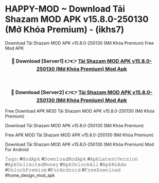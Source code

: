 # HAPPY-MOD ~ Download Tải Shazam MOD APK v15.8.0-250130 (Mở Khóa Premium) - (ikhs7)
Download Tải Shazam MOD APK v15.8.0-250130 (Mở Khóa Premium) Free Mod APK

<div align="center">
<h3>🔴 Download [Server1] 👉👉 <a href="https://apk-comot.site?title=Tải_Shazam_MOD_APK_v15.8.0-250130_(Mở_Khóa_Premium)">Tải Shazam MOD APK v15.8.0-250130 (Mở Khóa Premium) Mod Apk</a></h3><br>

<h3>🔴 Download [Server2] 👉👉 <a href="https://apk-comot.site?title=Tải_Shazam_MOD_APK_v15.8.0-250130_(Mở_Khóa_Premium)">Tải Shazam MOD APK v15.8.0-250130 (Mở Khóa Premium) Mod Apk</a></h3>
</div>


Free Download APK MOD Tải Shazam MOD APK v15.8.0-250130 (Mở Khóa Premium)

Download Tải Shazam MOD APK v15.8.0-250130 (Mở Khóa Premium) 

Free APK MOD Tải Shazam MOD APK v15.8.0-250130 (Mở Khóa Premium) 

Download Tải Shazam MOD APK v15.8.0-250130 (Mở Khóa Premium) Mod For Android

𝚃𝚊𝚐𝚜: #𝙼𝚘𝚍𝙰𝚙𝚔 #𝙳𝚘𝚠𝚗𝚕𝚘𝚊𝚍𝙼𝚘𝚍𝙰𝚙𝚔 #𝙰𝚙𝚔𝙻𝚊𝚝𝚎𝚜𝚝𝚅𝚎𝚛𝚜𝚒𝚘𝚗 #𝙰𝚙𝚔𝚄𝚗𝚕𝚒𝚖𝚒𝚝𝚎𝚍𝙼𝚘𝚗𝚎𝚢 #𝙰𝚙𝚔𝚄𝚗𝚕𝚘𝚌𝚔𝙰𝚕𝚕 #𝙰𝚙𝚔𝙽𝚘𝙰𝚍𝚜 #𝚄𝚗𝚕𝚘𝚌𝚔𝙿𝚛𝚎𝚖𝚒𝚞𝚖 #𝙵𝚘𝚛𝙰𝚗𝚍𝚛𝚘𝚒𝚍 #𝙵𝚛𝚎𝚎𝙳𝚘𝚠𝚗𝚕𝚘𝚊𝚍 #home_design_mod_apk